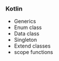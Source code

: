 ### Kotlin 

  - Generics
  - Enum class
  - Data class
  - Singleton
  - Extend classes
  - scope functions
